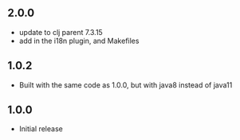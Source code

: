 ## 2.0.0
* update to clj parent 7.3.15
* add in the i18n plugin, and Makefiles

## 1.0.2

* Built with the same code as 1.0.0, but with java8 instead of java11

## 1.0.0

* Initial release
